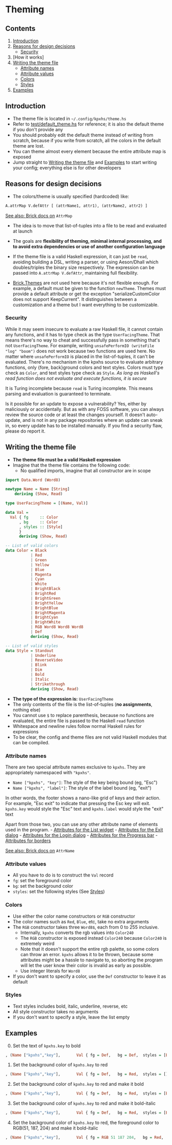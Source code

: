 # Theming

## Contents

1. [Introduction](#Introduction)
2. [Reasons for design decisions](#Reasons-for-design-decisions)
    - [Security](#Security)
3. [How it works]
4. [Writing the theme file](#Writing-the-theme-file)
    - [Attribute names](#Attribute-names)
    - [Attribute values](#Attribute-values)
    - [Colors](#Colors)
    - [Styles](#Styles)
5. [Examples](#Examples)

## Introduction

- The theme file is located in `~/.config/kpxhs/theme.hs`
- Refer to [test/default_theme.hs](test/default_theme.hs) for reference; it is also the default theme if you don't provide any
- You should probably edit the default theme instead of writing from scratch, because if you write from scratch, all the colors in the default theme are lost.
- You can theme almost every element because the entire attribute map is exposed
- Jump straight to [Writing the theme file](#Writing-the-theme-file) and [Examples](#Examples) to start writing your config; everything else is for other developers

## Reasons for design decisions

- The colors/theme is usually specified (hardcoded) like:

```hs
A.attrMap V.defAttr [ (attrName1, attr1), (attrName2, attr2) ]
```
[See also: Brick docs on](https://hackage.haskell.org/package/brick-0.64/docs/Brick-AttrMap.html) `AttrMap`

- The idea is to move that list-of-tuples into a file to be read and evaluated at launch
- The goals are **flexibility of theming, minimal internal processing, and to avoid extra dependencies or use of another configuration language**
- If the theme file is a valid Haskell expression, it can just be `read`, avoiding building a DSL, writing a parser, or using Aeson/Dhall which doubles/triples the binary size respectively. The expression can be passed into `A.attrMap V.defAttr`, maintaining full flexibility.

- [Brick.Themes](https://hackage.haskell.org/package/brick-0.64/docs/Brick-Themes.html) are not used here because it's not flexible enough. For example, a default must be given to the function `newTheme`. Themes must provide a default attribute or get the exception "serializeCustomColor does not support KeepCurrent". It distinguishes between a customization and a theme but I want everything to be customizable.

### Security

While it may seem insecure to evaluate a raw Haskell file, it cannot contain any functions, and it has to type check as the type `UserFacingTheme`. That means there's no way to cheat and successfully pass in something that's not `UserFacingTheme`. For example, writing `unsafePerformIO (writeFile "log" "boom")` does not work because two functions are used here. No matter where `unsafePerformIO` is placed in the list-of-tuples, it can't be evaluated. There's no mechanism in the kpxhs source to evaluate arbitrary functions, only {fore, back}ground colors and text styles. Colors must type check as `Color`, and text styles type check as `Style`. *As long as Haskell's read function does not evaluate and execute functions, it is secure*

It is Turing incomplete because `read` is Turing incomplete. This means parsing and evaluation is guaranteed to terminate.

Is it possible for an update to expose a vulnerability? Yes, either by maliciously or accidentally. But as with any FOSS software, you can always review the source code or at least the changes yourself. It doesn't auto-update, and is not in any package repositories where an update can sneak in, so every update has to be installed manually. If you find a security flaw, please do report it.

## Writing the theme file

- **The theme file must be a valid Haskell expression**
- Imagine that the theme file contains the following code:
    - No qualified imports, imagine that all constructor are in scope

```hs
import Data.Word (Word8)

newtype Name = Name [String]
    deriving (Show, Read)

type UserFacingTheme = [(Name, Val)]

data Val =
  Val { fg     :: Color
      , bg     :: Color
      , styles :: [Style]
      }
      deriving (Show, Read)

-- List of valid colors
data Color = Black
           | Red
           | Green
           | Yellow
           | Blue
           | Magenta
           | Cyan
           | White
           | BrightBlack
           | BrightRed
           | BrightGreen
           | BrightYellow
           | BrightBlue
           | BrightMagenta
           | BrightCyan
           | BrightWhite
           | RGB Word8 Word8 Word8
           | Def
           deriving (Show, Read)

-- List of valid styles
data Style = Standout
           | Underline
           | ReverseVideo
           | Blink
           | Dim
           | Bold
           | Italic
           | Strikethrough
           deriving (Show, Read)
```

- **The type of the expression is:** `UserFacingTheme`
- The only contents of the file is the list-of-tuples (**no assignments**, nothing else)
- You cannot use `$` to replace parenthesis, because no functions are evaluated, the entire file is passed to the Haskell `read` function
- Whitespace and newline rules follow normal Haskell rules for expressions
- To be clear, the config and theme files are not valid Haskell modules that can be compiled.

### Attribute names

There are two special attribute names exclusive to `kpxhs`. They are appropriately namespaced with `"kpxhs"`.

- `Name ["kpxhs", "key"]`: The style of the key being bound (eg, "Esc")
- `Name ["kpxhs", "label"]`: The style of the label bound (eg, "exit")

In other words, the footer shows a nano-like grid of keys and their action. For example, "Esc exit" to indicate that pressing the Esc key will exit. `kpxhs.key` would style the "Esc" text and `kpxhs.label` would style the "exit" text

Apart from those two, you can use any other attribute name of elements used in the program.
    - [Attributes for the List widget](https://hackage.haskell.org/package/brick-0.64/docs/Brick-Widgets-List.html#g:7)
    - [Attributes for the Exit dialog](https://hackage.haskell.org/package/brick-0.64/docs/Brick-Widgets-Dialog.html#g:4)
    - [Attributes for the Login dialog](https://hackage.haskell.org/package/brick-0.64/docs/Brick-Widgets-Edit.html#g:7)
    - [Attributes for the Progress bar](https://hackage.haskell.org/package/brick-0.64/docs/Brick-Widgets-ProgressBar.html#g:1)
    - [Attributes for borders](https://hackage.haskell.org/package/brick-0.64/docs/Brick-Widgets-Border.html#g:5)

[See also: Brick docs on](https://hackage.haskell.org/package/brick-0.64/docs/Brick-AttrMap.html#t:AttrName) `AttrName`


### Attribute values

- All you have to do is to construct the `Val` record
- `fg`: set the foreground color
- `bg`: set the background color
- `styles`: set the following styles (See [Styles](#Styles))

### Colors

- Use either the color name constructors or `RGB` constructor
- The color names such as `Red`, `Blue`, etc, take no extra arguments
- The `RGB` constructor takes three `Word8`s, each from 0 to 255 inclusive.
    - Internally, `kpxhs` converts the rgb values into `Color240`
    - The `RGB` constructor is exposed instead `Color240` because `Color240` is extremely weird
    - Note that it doesn't support the entire rgb palette, so some colors can throw an error. `kpxhs` allows it to be thrown, because some attributes might be a hassle to navigate to, so aborting the program will let the user know their color is invalid as early as possible.
    - Use integer literals for `Word8`
- If you don't want to specify a color, use the `Def` constructor to leave it as default


### Styles

- Text styles includes bold, italic, underline, reverse, etc
- All style constructor takes no arguments
- If you don't want to specify a style, leave the list empty

## Examples

0. Set the text of `kpxhs.key` to bold
```hs
, (Name ["kpxhs","key"],       Val { fg = Def,   bg = Def,  styles = [Bold] } )
```

1. Set the background color of `kpxhs.key` to red
```hs
, (Name ["kpxhs","key"],       Val { fg = Def,   bg = Red,  styles = [] } )
```

2. Set the background color of `kpxhs.key` to red and make it bold

```hs
, (Name ["kpxhs","key"],       Val { fg = Def,   bg = Red,  styles = [Bold] } )
```

3. Set the background color of `kpxhs.key` to red and make it bold-italic

```hs
, (Name ["kpxhs","key"],       Val { fg = Def,   bg = Red,  styles = [Bold, Italic] } )
```

4. Set the background color of `kpxhs.key` to red, the foreground color to RGB(51, 187, 204) and make it bold-italic

```hs
, (Name ["kpxhs","key"],       Val { fg = RGB 51 187 204,   bg = Red,  styles = [Bold, Italic] } )
```
